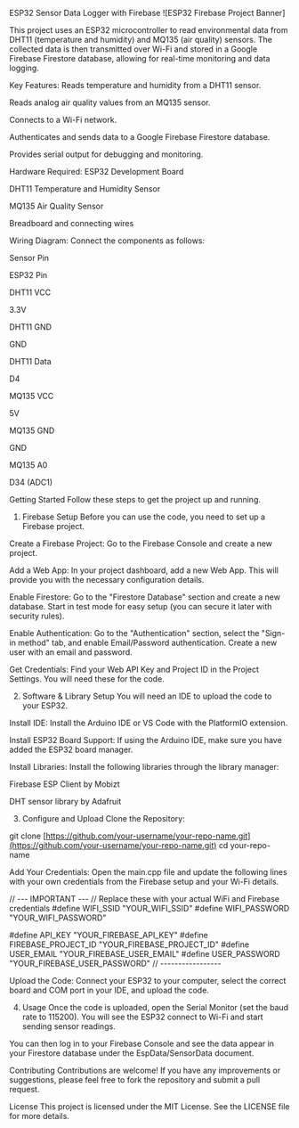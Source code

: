 ESP32 Sensor Data Logger with Firebase
![ESP32 Firebase Project Banner]

This project uses an ESP32 microcontroller to read environmental data from DHT11 (temperature and humidity) and MQ135 (air quality) sensors. The collected data is then transmitted over Wi-Fi and stored in a Google Firebase Firestore database, allowing for real-time monitoring and data logging.

Key Features:
Reads temperature and humidity from a DHT11 sensor.

Reads analog air quality values from an MQ135 sensor.

Connects to a Wi-Fi network.

Authenticates and sends data to a Google Firebase Firestore database.

Provides serial output for debugging and monitoring.

Hardware Required:
ESP32 Development Board

DHT11 Temperature and Humidity Sensor

MQ135 Air Quality Sensor

Breadboard and connecting wires

Wiring Diagram:
Connect the components as follows:

Sensor Pin

ESP32 Pin

DHT11 VCC

3.3V

DHT11 GND

GND

DHT11 Data

D4

MQ135 VCC

5V

MQ135 GND

GND

MQ135 A0

D34 (ADC1)

Getting Started
Follow these steps to get the project up and running.

1. Firebase Setup
Before you can use the code, you need to set up a Firebase project.

Create a Firebase Project: Go to the Firebase Console and create a new project.

Add a Web App: In your project dashboard, add a new Web App. This will provide you with the necessary configuration details.

Enable Firestore: Go to the "Firestore Database" section and create a new database. Start in test mode for easy setup (you can secure it later with security rules).

Enable Authentication: Go to the "Authentication" section, select the "Sign-in method" tab, and enable Email/Password authentication. Create a new user with an email and password.

Get Credentials: Find your Web API Key and Project ID in the Project Settings. You will need these for the code.

2. Software & Library Setup
You will need an IDE to upload the code to your ESP32.

Install IDE: Install the Arduino IDE or VS Code with the PlatformIO extension.

Install ESP32 Board Support: If using the Arduino IDE, make sure you have added the ESP32 board manager.

Install Libraries: Install the following libraries through the library manager:

Firebase ESP Client by Mobizt

DHT sensor library by Adafruit

3. Configure and Upload
Clone the Repository:

git clone [https://github.com/your-username/your-repo-name.git](https://github.com/your-username/your-repo-name.git)
cd your-repo-name

Add Your Credentials: Open the main.cpp file and update the following lines with your own credentials from the Firebase setup and your Wi-Fi details.

// --- IMPORTANT ---
// Replace these with your actual WiFi and Firebase credentials
#define WIFI_SSID "YOUR_WIFI_SSID"
#define WIFI_PASSWORD "YOUR_WIFI_PASSWORD"

#define API_KEY "YOUR_FIREBASE_API_KEY"
#define FIREBASE_PROJECT_ID "YOUR_FIREBASE_PROJECT_ID"
#define USER_EMAIL "YOUR_FIREBASE_USER_EMAIL"
#define USER_PASSWORD "YOUR_FIREBASE_USER_PASSWORD"
// -----------------

Upload the Code: Connect your ESP32 to your computer, select the correct board and COM port in your IDE, and upload the code.

4. Usage
Once the code is uploaded, open the Serial Monitor (set the baud rate to 115200). You will see the ESP32 connect to Wi-Fi and start sending sensor readings.

You can then log in to your Firebase Console and see the data appear in your Firestore database under the EspData/SensorData document.

Contributing
Contributions are welcome! If you have any improvements or suggestions, please feel free to fork the repository and submit a pull request.

License
This project is licensed under the MIT License. See the LICENSE file for more details.
